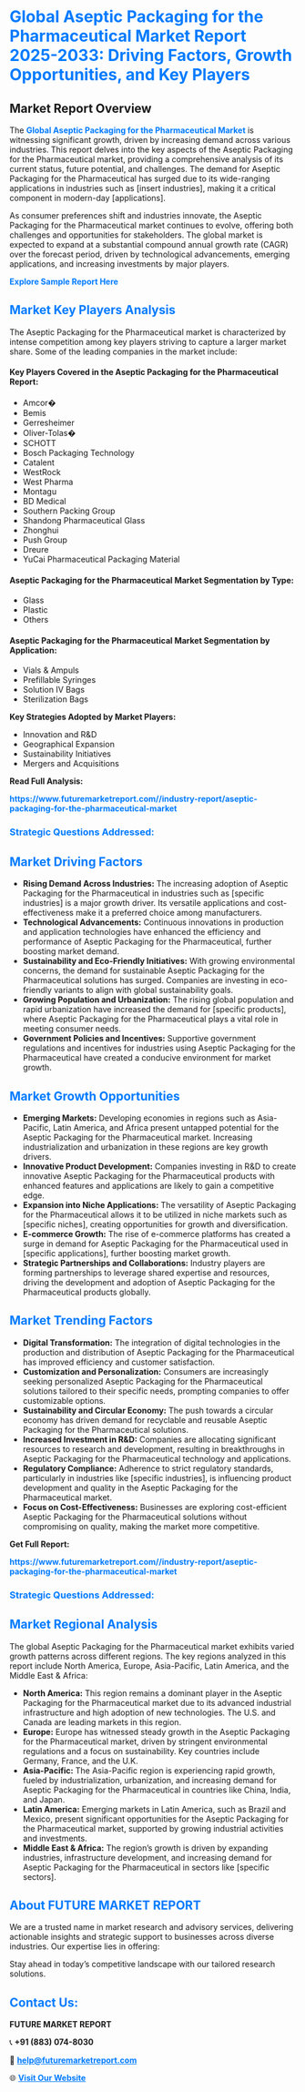 <h1 style="color: #007BFF;">Global Aseptic Packaging for the Pharmaceutical Market Report 2025-2033: Driving Factors, Growth Opportunities, and Key Players</h1>

<section id="overview">
<h2>Market Report Overview</h2>
<p>The <a href="https://www.futuremarketreport.com//industry-report/aseptic-packaging-for-the-pharmaceutical-market" style="color: #007BFF; text-decoration: none;"><strong>Global Aseptic Packaging for the Pharmaceutical Market</strong></a> is witnessing significant growth, driven by increasing demand across various industries. This report delves into the key aspects of the Aseptic Packaging for the Pharmaceutical market, providing a comprehensive analysis of its current status, future potential, and challenges. The demand for Aseptic Packaging for the Pharmaceutical has surged due to its wide-ranging applications in industries such as [insert industries], making it a critical component in modern-day [applications].</p>
<p>As consumer preferences shift and industries innovate, the Aseptic Packaging for the Pharmaceutical market continues to evolve, offering both challenges and opportunities for stakeholders. The global market is expected to expand at a substantial compound annual growth rate (CAGR) over the forecast period, driven by technological advancements, emerging applications, and increasing investments by major players.</p>
</section>

<section id="overview">
<p><a href="https://www.futuremarketreport.com//request-sample/reportId=91712" style="color: #007BFF; text-decoration: none;"><strong>Explore Sample Report Here</strong></a></p>
</section>

<section id="key-players">
<h2 style="color: #007BFF;">Market Key Players Analysis</h2>
<p>The Aseptic Packaging for the Pharmaceutical market is characterized by intense competition among key players striving to capture a larger market share. Some of the leading companies in the market include:</p>
<h4>Key Players Covered in the Aseptic Packaging for the Pharmaceutical Report:</h4>
<ul><li>Amcor�</li><li>Bemis</li><li>Gerresheimer</li><li>Oliver-Tolas�</li><li>SCHOTT</li><li>Bosch Packaging Technology</li><li>Catalent</li><li>WestRock</li><li>West Pharma</li><li>Montagu</li><li>BD Medical</li><li>Southern Packing Group</li><li>Shandong Pharmaceutical Glass</li><li>Zhonghui</li><li>Push Group</li><li>Dreure</li><li>YuCai Pharmaceutical Packaging Material</li></ul>
<h4>Aseptic Packaging for the Pharmaceutical Market Segmentation by Type:</h4>
<ul><li>Glass</li><li>Plastic</li><li>Others</li></ul>

<h4>Aseptic Packaging for the Pharmaceutical Market Segmentation by Application:</h4>
<ul><li>Vials &amp; Ampuls</li><li>Prefillable Syringes</li><li>Solution IV Bags</li><li>Sterilization Bags</li></ul>
<p><strong>Key Strategies Adopted by Market Players:</strong></p>
<ul>
<li>Innovation and R&D</li>
<li>Geographical Expansion</li>
<li>Sustainability Initiatives</li>
<li>Mergers and Acquisitions</li>
</ul>
</section>

<section>
<p><strong>Read Full Analysis: </strong></p><a href="https://www.futuremarketreport.com//industry-report/aseptic-packaging-for-the-pharmaceutical-market" style="color: #007BFF; text-decoration: none;"><strong>https://www.futuremarketreport.com//industry-report/aseptic-packaging-for-the-pharmaceutical-market</strong></a>
<h3 style="color: #007BFF;">Strategic Questions Addressed:</h3>
</section>

<section id="driving-factors">
<h2 style="color: #007BFF;">Market Driving Factors</h2>
<ul>
<li><strong>Rising Demand Across Industries:</strong> The increasing adoption of Aseptic Packaging for the Pharmaceutical in industries such as [specific industries] is a major growth driver. Its versatile applications and cost-effectiveness make it a preferred choice among manufacturers.</li>
<li><strong>Technological Advancements:</strong> Continuous innovations in production and application technologies have enhanced the efficiency and performance of Aseptic Packaging for the Pharmaceutical, further boosting market demand.</li>
<li><strong>Sustainability and Eco-Friendly Initiatives:</strong> With growing environmental concerns, the demand for sustainable Aseptic Packaging for the Pharmaceutical solutions has surged. Companies are investing in eco-friendly variants to align with global sustainability goals.</li>
<li><strong>Growing Population and Urbanization:</strong> The rising global population and rapid urbanization have increased the demand for [specific products], where Aseptic Packaging for the Pharmaceutical plays a vital role in meeting consumer needs.</li>
<li><strong>Government Policies and Incentives:</strong> Supportive government regulations and incentives for industries using Aseptic Packaging for the Pharmaceutical have created a conducive environment for market growth.</li>
</ul>
</section>

<section id="growth-opportunities">
<h2 style="color: #007BFF;">Market Growth Opportunities</h2>
<ul>
<li><strong>Emerging Markets:</strong> Developing economies in regions such as Asia-Pacific, Latin America, and Africa present untapped potential for the Aseptic Packaging for the Pharmaceutical market. Increasing industrialization and urbanization in these regions are key growth drivers.</li>
<li><strong>Innovative Product Development:</strong> Companies investing in R&D to create innovative Aseptic Packaging for the Pharmaceutical products with enhanced features and applications are likely to gain a competitive edge.</li>
<li><strong>Expansion into Niche Applications:</strong> The versatility of Aseptic Packaging for the Pharmaceutical allows it to be utilized in niche markets such as [specific niches], creating opportunities for growth and diversification.</li>
<li><strong>E-commerce Growth:</strong> The rise of e-commerce platforms has created a surge in demand for Aseptic Packaging for the Pharmaceutical used in [specific applications], further boosting market growth.</li>
<li><strong>Strategic Partnerships and Collaborations:</strong> Industry players are forming partnerships to leverage shared expertise and resources, driving the development and adoption of Aseptic Packaging for the Pharmaceutical products globally.</li>
</ul>
</section>

<section id="trending-factors">
<h2 style="color: #007BFF;">Market Trending Factors</h2>
<ul>
<li><strong>Digital Transformation:</strong> The integration of digital technologies in the production and distribution of Aseptic Packaging for the Pharmaceutical has improved efficiency and customer satisfaction.</li>
<li><strong>Customization and Personalization:</strong> Consumers are increasingly seeking personalized Aseptic Packaging for the Pharmaceutical solutions tailored to their specific needs, prompting companies to offer customizable options.</li>
<li><strong>Sustainability and Circular Economy:</strong> The push towards a circular economy has driven demand for recyclable and reusable Aseptic Packaging for the Pharmaceutical solutions.</li>
<li><strong>Increased Investment in R&D:</strong> Companies are allocating significant resources to research and development, resulting in breakthroughs in Aseptic Packaging for the Pharmaceutical technology and applications.</li>
<li><strong>Regulatory Compliance:</strong> Adherence to strict regulatory standards, particularly in industries like [specific industries], is influencing product development and quality in the Aseptic Packaging for the Pharmaceutical market.</li>
<li><strong>Focus on Cost-Effectiveness:</strong> Businesses are exploring cost-efficient Aseptic Packaging for the Pharmaceutical solutions without compromising on quality, making the market more competitive.</li>
</ul>
</section>

<section>
<p><strong>Get Full Report: </strong></p><a href="https://www.futuremarketreport.com//industry-report/aseptic-packaging-for-the-pharmaceutical-market" style="color: #007BFF; text-decoration: none;"><strong>https://www.futuremarketreport.com//industry-report/aseptic-packaging-for-the-pharmaceutical-market</strong></a>
<h3 style="color: #007BFF;">Strategic Questions Addressed:</h3>
</section>


<section id="regional-analysis">
<h2 style="color: #007BFF;">Market Regional Analysis</h2>
<p>The global Aseptic Packaging for the Pharmaceutical market exhibits varied growth patterns across different regions. The key regions analyzed in this report include North America, Europe, Asia-Pacific, Latin America, and the Middle East & Africa:</p>
<ul>
<li><strong>North America:</strong> This region remains a dominant player in the Aseptic Packaging for the Pharmaceutical market due to its advanced industrial infrastructure and high adoption of new technologies. The U.S. and Canada are leading markets in this region.</li>
<li><strong>Europe:</strong> Europe has witnessed steady growth in the Aseptic Packaging for the Pharmaceutical market, driven by stringent environmental regulations and a focus on sustainability. Key countries include Germany, France, and the U.K.</li>
<li><strong>Asia-Pacific:</strong> The Asia-Pacific region is experiencing rapid growth, fueled by industrialization, urbanization, and increasing demand for Aseptic Packaging for the Pharmaceutical in countries like China, India, and Japan.</li>
<li><strong>Latin America:</strong> Emerging markets in Latin America, such as Brazil and Mexico, present significant opportunities for the Aseptic Packaging for the Pharmaceutical market, supported by growing industrial activities and investments.</li>
<li><strong>Middle East & Africa:</strong> The region’s growth is driven by expanding industries, infrastructure development, and increasing demand for Aseptic Packaging for the Pharmaceutical in sectors like [specific sectors].</li>
</ul>
</section>

<footer>
<h2 style="color: #007BFF;">About FUTURE MARKET REPORT</h2>
<p>We are a trusted name in market research and advisory services, delivering actionable insights and strategic support to businesses across diverse industries. Our expertise lies in offering:</p>

<p>Stay ahead in today’s competitive landscape with our tailored research solutions.</p>

<h2 style="color: #007BFF;">Contact Us:</h2>
<p><strong>FUTURE MARKET REPORT</strong></p>
<p>📞 <strong>+91 (883) 074-8030</strong></p>
<p>📧 <strong><a href="mailto:help@futuremarketreport.com" style="color: #007BFF;">help@futuremarketreport.com</a></strong></p>
<p>🌐 <strong><a href="https://www.futuremarketreport.com/" style="color: #007BFF;">Visit Our Website</a></strong></p>
</footer>